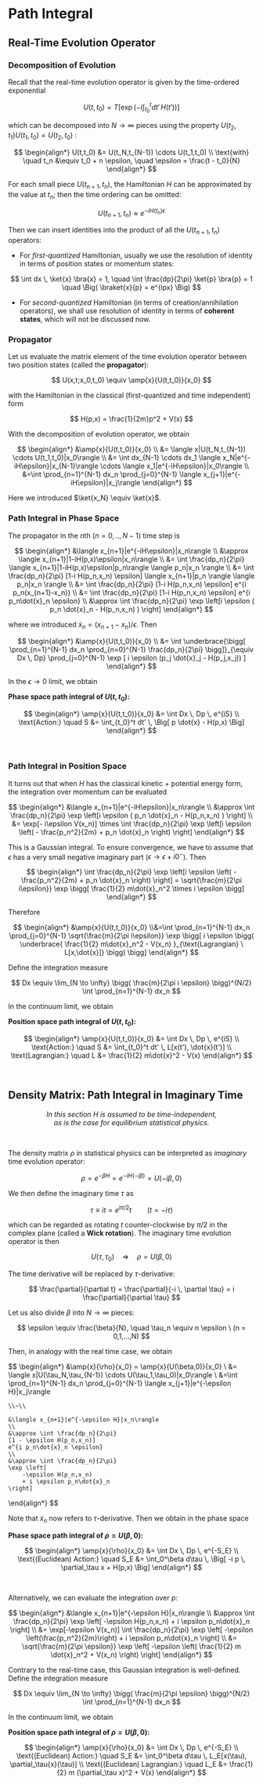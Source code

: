 # Path Integral

## Real-Time Evolution Operator

### Decomposition of Evolution

Recall that the real-time evolution operator is given by the time-ordered exponential

$$
U(t,t_0) = T{\left[ \exp{
    \left(
        -i \int_{t_0}^t dt' \, H(t')
    \right)
} \right]}
$$

which can be decomposed into $N \to \infty$ pieces using the property $U(t_2,t_1) U(t_1,t_0) = U(t_2,t_0)$ :

$$
\begin{align*}
    U(t,t_0)
    &= U(t_N,t_{N-1}) \cdots U(t_1,t_0)
    \\ \text{with} \quad
    t_n &\equiv t_0 + n \epsilon, \quad
    \epsilon = \frac{t - t_0}{N}
\end{align*}
$$

For each small piece $U(t_{n+1},t_n)$, the Hamiltonian $H$ can be approximated by the value at $t_{n}$; then the time ordering can be omitted:

$$
U(t_{n+1},t_n) \approx e^{-iH(t_{n}) \epsilon}
$$

Then we can insert identities into the product of all the $U(t_{n+1},t_n)$ operators: 

- For *first-quantized* Hamiltonian, usually we use the resolution of identity in terms of position states or momentum states:

$$
\int dx \, \ket{x} \bra{x} = 1, \quad
\int \frac{dp}{2\pi} \ket{p} \bra{p} = 1
\quad \Big( \braket{x}{p} = e^{ipx} \Big)
$$

- For *second-quantized* Hamiltonian (in terms of creation/annihilation operators), we shall use resolution of identity in terms of **coherent states**, which will not be discussed now.

### Propagator

Let us evaluate the matrix element of the time evolution operator between two position states (called the **propagator**):

$$
U(x,t;x_0,t_0) \equiv \amp{x}{U(t,t_0)}{x_0}
$$

with the Hamiltonian in the classical (first-quantized and time independent) form

$$
H(p,x) = \frac{1}{2m}p^2 + V(x)
$$

With the decomposition of evolution operator, we obtain

$$
\begin{align*}
    &\amp{x}{U(t,t_0)}{x_0}
    \\
    &= \langle x|U(t_N,t_{N-1}) \cdots U(t_1,t_0)|x_0\rangle
    \\
    &= \int dx_{N-1} \cdots dx_1
    \langle x_N|e^{-iH\epsilon}|x_{N-1}\rangle
    \cdots 
    \langle x_1|e^{-iH\epsilon}|x_0\rangle 
    \\
    &=\int \prod_{n=1}^{N-1} dx_n \prod_{j=0}^{N-1} 
    \langle x_{j+1}|e^{-iH\epsilon}|x_j\rangle
\end{align*}
$$

Here we introduced $\ket{x_N} \equiv \ket{x}$. 

### Path Integral in Phase Space

The propagator in the $n$th ($n = 0,..,N-1$) time step is

$$
\begin{align*}
    &\langle x_{n+1}|e^{-iH\epsilon}|x_n\rangle 
    \\
    &\approx \langle x_{n+1}|1-iH(p,x)\epsilon|x_n\rangle 
    \\
    &= \int \frac{dp_n}{2\pi}
    \langle x_{n+1}|1-iH(p,x)\epsilon|p_n\rangle 
    \langle p_n|x_n \rangle 
    \\
    &= \int \frac{dp_n}{2\pi}
    [1-i H(p_n,x_n) \epsilon]
    \langle x_{n+1}|p_n \rangle \langle p_n|x_n \rangle 
    \\
    &= \int \frac{dp_n}{2\pi}
    [1-i H(p_n,x_n) \epsilon] 
    e^{i p_n(x_{n+1}-x_n)}
    \\
    &= \int \frac{dp_n}{2\pi}
    [1-i H(p_n,x_n) \epsilon] 
    e^{i p_n\dot{x}_n \epsilon}
    \\
    &\approx \int \frac{dp_n}{2\pi} 
    \exp \left[i \epsilon (
        p_n \dot{x}_n - H(p_n,x_n)
    ) \right]
\end{align*}
$$

where we introduced $\dot{x}_n = (x_{n+1} - x_n)/\epsilon$. Then

$$
\begin{align*}
    &\amp{x}{U(t,t_0)}{x_0}
    \\
    &= \int \underbrace{\bigg[
        \prod_{n=1}^{N-1} dx_n
        \prod_{n=0}^{N-1} \frac{dp_n}{2\pi}
    \bigg]}_{\equiv Dx \, Dp}
    \prod_{j=0}^{N-1} \exp [
        i \epsilon  (p_j \dot{x}_j - H(p_j,x_j))
    ]
\end{align*}
$$

In the $\epsilon \to 0$ limit, we obtain

<div class="result">

**Phase space path integral of $U(t,t_0)$:**

$$
\begin{align*}
    \amp{x}{U(t,t_0)}{x_0}
    &= \int Dx \, Dp \, e^{iS}
    \\
    \text{Action:} \quad
    S &= \int_{t_0}^t 
    dt' \, \Big[
        p \dot{x} - H(p,x)
    \Big]
\end{align*}
$$

</div><br>

### Path Integral in Position Space

It turns out that when $H$ has the classical kinetic + potential energy form, the integration over momentum can be evaluated

$$
\begin{align*}
    &\langle x_{n+1}|e^{-iH\epsilon}|x_n\rangle 
    \\
    &\approx \int \frac{dp_n}{2\pi} 
    \exp \left[i \epsilon (
        p_n \dot{x}_n - H(p_n,x_n)
    ) \right]
    \\
    &= \exp[- i\epsilon V(x_n)] \times
    \int \frac{dp_n}{2\pi} 
    \exp \left[i \epsilon \left(
        - \frac{p_n^2}{2m} + p_n \dot{x}_n 
    \right) \right]
\end{align*}
$$

This is a Gaussian integral. To ensure convergence, we have to assume that $\epsilon$ has a very small negative imaginary part ($\epsilon \to \epsilon + i0^-$). Then

$$
\begin{align*}
    \int \frac{dp_n}{2\pi} 
    \exp \left[i \epsilon \left(
        - \frac{p_n^2}{2m} + p_n \dot{x}_n 
    \right) \right]
    = \sqrt{\frac{m}{2\pi i\epsilon}} \exp \bigg[
        \frac{1}{2} m\dot{x}_n^2 \times i \epsilon
    \bigg]
\end{align*}
$$

Therefore

$$
\begin{align*}
    &\amp{x}{U(t,t_0)}{x_0}
    \\&=\int \prod_{n=1}^{N-1} dx_n \prod_{j=0}^{N-1} 
    \sqrt{\frac{m}{2\pi i\epsilon}} \exp \bigg[
        i \epsilon \bigg(
            \underbrace{
                \frac{1}{2} m\dot{x}_n^2 - V(x_n)
            }_{\text{Lagrangian} \ L[x,\dot{x}]}
        \bigg) 
    \bigg]
\end{align*}
$$

Define the integration measure

$$
Dx \equiv \lim_{N \to \infty} \bigg(
    \frac{m}{2\pi i \epsilon}
\bigg)^{N/2} \int \prod_{n=1}^{N-1} dx_n
$$

In the continuum limit, we obtain

<div class="result">

**Position space path integral of $U(t,t_0)$:**

$$
\begin{align*}
    \amp{x}{U(t,t_0)}{x_0}
    &= \int Dx \, Dp \, e^{iS}
    \\
    \text{Action:} \quad
    S &= \int_{t_0}^t 
    dt' \, L[x(t'), \dot{x}(t')]
    \\
    \text{Lagrangian:} \quad
    L &= \frac{1}{2} m\dot{x}^2 - V(x)
\end{align*}
$$

</div><br>

## Density Matrix: Path Integral in Imaginary Time

<div class="remark">
<center>

*In this section $H$ is assumed to be time-independent,<br>as is the case for equilibrium statistical physics.*

</center>
</div><br>

The density matrix $\rho$ in statistical physics can be interpreted as *imaginary* time evolution operator:

$$
\rho = e^{-\beta H} = e^{-i H (-i\beta)} = U(-i\beta,0)
$$

We then define the imaginary time $\tau$ as

$$
\tau \equiv it = e^{i\pi/2} t
\qquad (t = -i\tau)
$$

which can be regarded as rotating $t$ counter-clockwise by $\pi/2$ in the complex plane (called a **Wick rotation**). The imaginary time evolution operator is then

$$
U(\tau,\tau_0) \quad \Rightarrow \quad
\rho = U(\beta,0)
$$

The time derivative will be replaced by $\tau$-derivative:

$$
\frac{\partial}{\partial t} = \frac{\partial}{-i \, \partial \tau}
= i \frac{\partial}{\partial \tau}
$$

Let us also divide $\beta$ into $N \to \infty$ pieces:

$$
\epsilon \equiv \frac{\beta}{N}, \quad 
\tau_n \equiv n \epsilon \ (n = 0,1,...,N)
$$

Then, in analogy with the real time case, we obtain

$$
\begin{align*}
    &\amp{x}{\rho}{x_0} = \amp{x}{U(\beta,0)}{x_0}
    \\
    &= \langle x|U(\tau_N,\tau_{N-1}) \cdots U(\tau_1,\tau_0)|x_0\rangle
    \\
    &=\int \prod_{n=1}^{N-1} dx_n \prod_{j=0}^{N-1} 
    \langle x_{j+1}|e^{-\epsilon H}|x_j\rangle

    \\~\\

    &\langle x_{n+1}|e^{-\epsilon H}|x_n\rangle 
    \\
    &\approx \int \frac{dp_n}{2\pi}
    [1 - \epsilon H(p_n,x_n)] 
    e^{i p_n\dot{x}_n \epsilon}
    \\
    &\approx \int \frac{dp_n}{2\pi} 
    \exp \left[
        -\epsilon H(p_n,x_n)
        + i \epsilon p_n\dot{x}_n
    \right]

\end{align*}
$$

Note that $\dot{x}_n$ now refers to $\tau$-derivative. Then we obtain in the phase space

<div class="result">

**Phase space path integral of $\rho = U(\beta,0)$:**

$$
\begin{align*}
    \amp{x}{\rho}{x_0}
    &= \int Dx \, Dp \, e^{-S_E}
    \\
    \text{(Euclidean) Action:} \quad
    S_E &= \int_0^\beta d\tau \, \Big[
        -i p \, \partial_\tau x + H(p,x)
    \Big]
\end{align*}
$$

</div><br>

Alternatively, we can evaluate the integration over $p$:

$$
\begin{align*}
    &\langle x_{n+1}|e^{-\epsilon H}|x_n\rangle 
    \\
    &\approx \int \frac{dp_n}{2\pi} 
    \exp \left[
        -\epsilon H(p_n,x_n)
        + i \epsilon p_n\dot{x}_n
    \right]
    \\
    &= \exp[-\epsilon V(x_n)]
    \int \frac{dp_n}{2\pi} 
    \exp \left[
        -\epsilon \left(\frac{p_n^2}{2m}\right)
        + i \epsilon p_n\dot{x}_n
    \right]
    \\
    &= \sqrt{\frac{m}{2\pi \epsilon}} \exp \left[
        -\epsilon \left(
            \frac{1}{2} m \dot{x}_n^2 + V(x_n)
        \right)
    \right]
\end{align*}
$$

Contrary to the real-time case, this Gaussian integration is well-defined. Define the integration measure

$$
Dx \equiv \lim_{N \to \infty} \bigg(
    \frac{m}{2\pi \epsilon}
\bigg)^{N/2} \int \prod_{n=1}^{N-1} dx_n
$$

In the continuum limit, we obtain

<div class="result">

**Position space path integral of $\rho = U(\beta,0)$:**

$$
\begin{align*}
    \amp{x}{\rho}{x_0}
    &= \int Dx \, Dp \, e^{-S_E}
    \\
    \text{(Euclidean) Action:} \quad
    S_E &= \int_0^\beta d\tau \, L_E[x(\tau), \partial_\tau{x}(\tau)]
    \\
    \text{(Euclidean) Lagrangian:} \quad
    L_E &= \frac{1}{2} m (\partial_\tau x)^2 + V(x)
\end{align*}
$$

</div><br>

